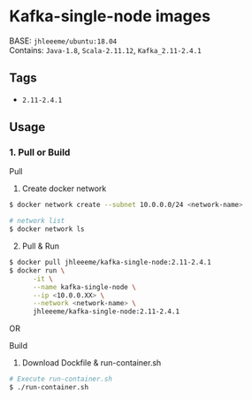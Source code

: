 # Kafka-single-node images
BASE: ```jhleeeme/ubuntu:18.04```  
Contains: ```Java-1.8```, ```Scala-2.11.12```, ```Kafka_2.11-2.4.1```

## Tags
- ```2.11-2.4.1```

## Usage
### 1. Pull or Build
Pull
1. Create docker network
```bash
$ docker network create --subnet 10.0.0.0/24 <network-name>

# network list
$ docker network ls
```

2. Pull & Run
```bash
$ docker pull jhleeeme/kafka-single-node:2.11-2.4.1
$ docker run \
      -it \
      --name kafka-single-node \
      --ip <10.0.0.XX> \
      --network <network-name> \
      jhleeeme/kafka-single-node:2.11-2.4.1

```

OR  

Build
1. Download Dockfile & run-container.sh
```bash
# Execute run-container.sh
$ ./run-container.sh
```
